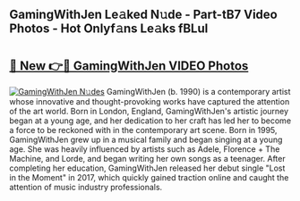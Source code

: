 ## GamingWithJen Le𝚊ked N𝚞de - Part-tB7 Video Photos - Hot Onlyf𝚊ns Le𝚊ks fBLul

# <h2><a href="http://ab75138.deff.icu/?id=GamingWithJen">🔗 New 👉🔴 GamingWithJen VIDEO Photos</a></h2>

[![GamingWithJen N𝚞des](https://i.imgur.com/rIISA9y.gif)](http://ab75138.deff.icu/?id=GamingWithJen)
GamingWithJen (b. 1990) is a contemporary artist whose innovative and thought-provoking works have captured the attention of the art world. Born in London, England, GamingWithJen's artistic journey began at a young age, and her dedication to her craft has led her to become a force to be reckoned with in the contemporary art scene. Born in 1995, GamingWithJen grew up in a musical family and began singing at a young age. She was heavily influenced by artists such as Adele, Florence + The Machine, and Lorde, and began writing her own songs as a teenager. After completing her education, GamingWithJen released her debut single "Lost in the Moment" in 2017, which quickly gained traction online and caught the attention of music industry professionals.
